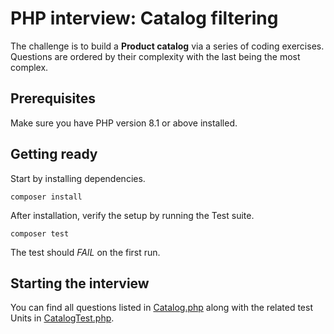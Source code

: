 # PHP interview: Catalog filtering

The challenge is to build a **Product catalog** via a series of coding exercises. Questions are ordered by their complexity with the last being the most complex.

## Prerequisites

Make sure you have PHP version 8.1 or above installed.

## Getting ready

Start by installing dependencies.

```
composer install
```

After installation, verify the setup by running the Test suite.

```
composer test
```

The test should _FAIL_ on the first run.

## Starting the interview

You can find all questions listed in [Catalog.php](./src/Catalog.php) along with the related test Units in [CatalogTest.php](./tests/CatalogTest.php).
